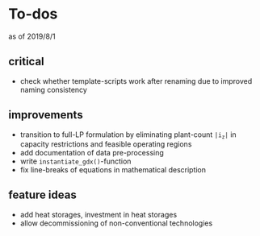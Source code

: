 # To-dos
as of 2019/8/1
## critical
 * check whether template-scripts work after renaming due to improved naming consistency

## improvements
* transition to full-LP formulation by eliminating plant-count <code>|i<sub>z</sub>|</code> in 
  capacity restrictions and feasible operating regions
* add documentation of data pre-processing
* write `instantiate_gdx()`-function
* fix line-breaks of equations in mathematical description

## feature ideas
* add heat storages, investment in heat storages
* allow decommissioning of non-conventional technologies
